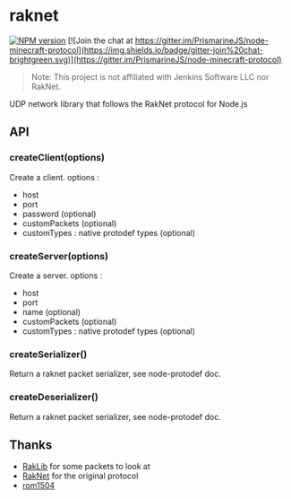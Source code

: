 raknet
===========

[![NPM version](https://img.shields.io/npm/v/raknet.svg)](http://npmjs.com/package/raknet)
[![Join the chat at https://gitter.im/PrismarineJS/node-minecraft-protocol](https://img.shields.io/badge/gitter-join%20chat-brightgreen.svg)](https://gitter.im/PrismarineJS/node-minecraft-protocol)

> Note: This project is not affiliated with Jenkins Software LLC nor RakNet.

UDP network library that follows the RakNet protocol for Node.js

## API

### createClient(options)

Create a client. options :
* host
* port
* password (optional)
* customPackets (optional)
* customTypes : native protodef types (optional)

### createServer(options)

Create a server. options :
* host
* port
* name (optional)
* customPackets (optional)
* customTypes : native protodef types (optional)

### createSerializer()

Return a raknet packet serializer, see node-protodef doc.

### createDeserializer()

Return a raknet packet serializer, see node-protodef doc.

## Thanks
- [RakLib](https://github.com/PocketMine/RakLib) for some packets to look at
- [RakNet](http://www.jenkinssoftware.com/) for the original protocol
- [rom1504](https://github.com/rom1504)
